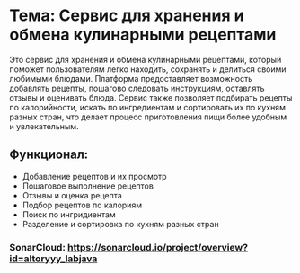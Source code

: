 # Тема: Сервис для хранения и обмена кулинарными рецептами

Это сервис для хранения и обмена кулинарными рецептами, который поможет пользователям легко находить, сохранять и делиться своими любимыми блюдами. Платформа предоставляет возможность добавлять рецепты, пошагово следовать инструкциям, оставлять отзывы и оценивать блюда. Сервис также позволяет подбирать рецепты по калорийности, искать по ингредиентам и сортировать их по кухням разных стран, что делает процесс приготовления пищи более удобным и увлекательным.

## Функционал:

* Добавление рецептов и их просмотр
* Пошаговое выполнение рецептов
* Отзывы и оценка рецепта
* Подбор рецептов по калориям
* Поиск по ингридиентам
* Разделение и сортировка по кухням разных стран

### SonarCloud: https://sonarcloud.io/project/overview?id=altoryyy_labjava

